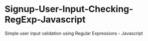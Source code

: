 # Signup-User-Input-Checking-RegExp-Javascript
Simple user input validation using Regular Expressions - Javascript
